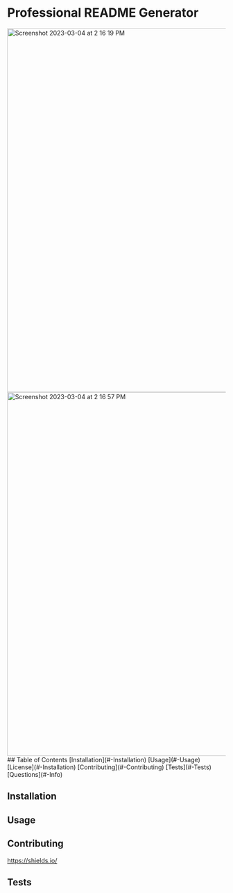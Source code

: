 # Professional README Generator 
<img width="837" alt="Screenshot 2023-03-04 at 2 16 19 PM" src="https://user-images.githubusercontent.com/122828454/222929050-110a6fe7-22e9-45f1-831d-8b1590865159.png">
<img width="837" alt="Screenshot 2023-03-04 at 2 16 57 PM" src="https://user-images.githubusercontent.com/122828454/222929072-3b0cc478-5bb2-4c95-bc1c-5805afe2b16a.png">
  ## Table of Contents
  [Installation](#-Installation)
  [Usage](#-Usage)
  [License](#-Installation)
  [Contributing](#-Contributing)
  [Tests](#-Tests)
  [Questions](#-Info)
 
## Installation 

## Usage 

## Contributing 
<https://shields.io/>

## Tests 

